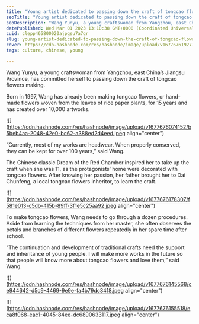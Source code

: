 ```yaml
---
title: "Young artist dedicated to passing down the craft of tongcao flowers making"
seoTitle: "Young artist dedicated to passing down the craft of tongcao flowers ma"
seoDescription: "Wang Yunyu, a young craftswoman from Yangzhou, east China’s Jiangsu Province, has committed herself to passing down the craft of tongcao flowers making."
datePublished: Wed Mar 01 2023 13:10:38 GMT+0000 (Coordinated Universal Time)
cuid: clepp465800020ajpgsu7a7gr
slug: young-artist-dedicated-to-passing-down-the-craft-of-tongcao-flowers-making
cover: https://cdn.hashnode.com/res/hashnode/image/upload/v1677676192776/2ef3e751-e624-43c1-aa08-d94ffa9a9110.jpeg
tags: culture, chinese, young

---
```


Wang Yunyu, a young craftswoman from Yangzhou, east China’s Jiangsu Province, has committed herself to passing down the craft of tongcao flowers making.

Born in 1997, Wang has already been making tongcao flowers, or hand-made flowers woven from the leaves of rice paper plants, for 15 years and has created over 10,000 artworks.

![](https://cdn.hashnode.com/res/hashnode/image/upload/v1677676074152/b5beb4aa-2048-42e0-bc62-a388ed2d4eed.jpeg align="center")

“Currently, most of my works are headwear. When properly conserved, they can be kept for over 100 years,” said Wang.

The Chinese classic Dream of the Red Chamber inspired her to take up the craft when she was 11, as the protagonists’ home were decorated with tongcao flowers. After knowing her passion, her father brought her to Dai Chunfeng, a local tongcao flowers inheritor, to learn the craft.

![](https://cdn.hashnode.com/res/hashnode/image/upload/v1677676178307/f581e013-c5db-415b-89ff-3f1e5c25aa92.jpeg align="center")

To make tongcao flowers, Wang needs to go through a dozen procedures. Aside from learning the techniques from her master, she often observes the petals and branches of different flowers repeatedly in her spare time after school.

“The continuation and development of traditional crafts need the support and inheritance of young people. I will make more works in the future so that people will know more about tongcao flowers and love them,” said Wang.

![](https://cdn.hashnode.com/res/hashnode/image/upload/v1677676145568/ce944642-d5c9-4469-9e9e-fa4b79dc3418.jpeg align="center")

![](https://cdn.hashnode.com/res/hashnode/image/upload/v1677676155518/eca8f068-eac1-4045-84ee-dc6890633117.jpeg align="center")